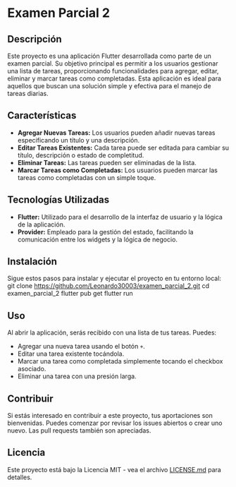 # Examen Parcial 2

## Descripción
Este proyecto es una aplicación Flutter desarrollada como parte de un examen parcial. Su objetivo principal es permitir a los usuarios gestionar una lista de tareas, proporcionando funcionalidades para agregar, editar, eliminar y marcar tareas como completadas. Esta aplicación es ideal para aquellos que buscan una solución simple y efectiva para el manejo de tareas diarias.

## Características
- **Agregar Nuevas Tareas:** Los usuarios pueden añadir nuevas tareas especificando un título y una descripción.
- **Editar Tareas Existentes:** Cada tarea puede ser editada para cambiar su título, descripción o estado de completitud.
- **Eliminar Tareas:** Las tareas pueden ser eliminadas de la lista.
- **Marcar Tareas como Completadas:** Los usuarios pueden marcar las tareas como completadas con un simple toque.

## Tecnologías Utilizadas
- **Flutter:** Utilizado para el desarrollo de la interfaz de usuario y la lógica de la aplicación.
- **Provider:** Empleado para la gestión del estado, facilitando la comunicación entre los widgets y la lógica de negocio.

## Instalación
Sigue estos pasos para instalar y ejecutar el proyecto en tu entorno local:
git clone https://github.com/Leonardo30003/examen_parcial_2.git
cd examen_parcial_2
flutter pub get
flutter run

## Uso
Al abrir la aplicación, serás recibido con una lista de tus tareas. Puedes:
- Agregar una nueva tarea usando el botón `+`.
- Editar una tarea existente tocándola.
- Marcar una tarea como completada simplemente tocando el checkbox asociado.
- Eliminar una tarea con una presión larga.

## Contribuir
Si estás interesado en contribuir a este proyecto, tus aportaciones son bienvenidas. Puedes comenzar por revisar los issues abiertos o crear uno nuevo. Las pull requests también son apreciadas.

## Licencia
Este proyecto está bajo la Licencia MIT - vea el archivo [LICENSE.md](LICENSE.md) para detalles.

